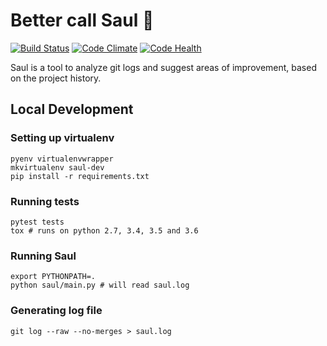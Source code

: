 # Better call Saul 🔎

[![Build Status](https://travis-ci.org/anapaulagomes/saul.svg?branch=master)](https://travis-ci.org/anapaulagomes/saul) [![Code Climate](https://codeclimate.com/github/anapaulagomes/saul/badges/gpa.svg)](https://codeclimate.com/github/anapaulagomes/saul) [![Code Health](https://landscape.io/github/anapaulagomes/saul/master/landscape.svg?style=flat)](https://landscape.io/github/anapaulagomes/saul/master)

Saul is a tool to analyze git logs and suggest areas of improvement, based on the project history.

## Local Development

### Setting up virtualenv

```
pyenv virtualenvwrapper
mkvirtualenv saul-dev
pip install -r requirements.txt
```

### Running tests

```
pytest tests
tox # runs on python 2.7, 3.4, 3.5 and 3.6
```

### Running Saul

```
export PYTHONPATH=.
python saul/main.py # will read saul.log
```

### Generating log file

```
git log --raw --no-merges > saul.log
```
